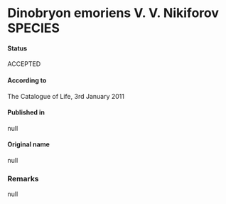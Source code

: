 Dinobryon emoriens V. V. Nikiforov SPECIES
=======

#### Status
ACCEPTED

#### According to
The Catalogue of Life, 3rd January 2011

#### Published in
null

#### Original name
null

### Remarks
null